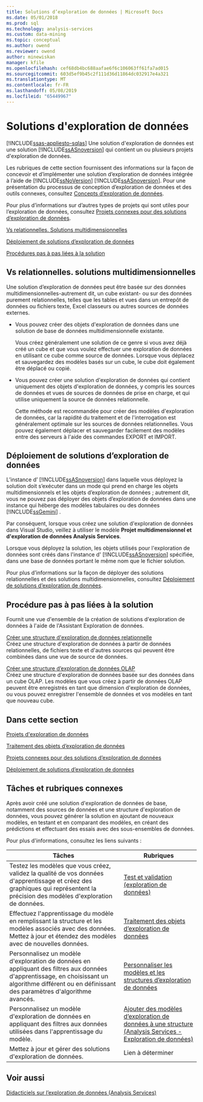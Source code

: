 ```yaml
---
title: Solutions d’exploration de données | Microsoft Docs
ms.date: 05/01/2018
ms.prod: sql
ms.technology: analysis-services
ms.custom: data-mining
ms.topic: conceptual
ms.author: owend
ms.reviewer: owend
author: minewiskan
manager: kfile
ms.openlocfilehash: cef68db4bc688aafae6f6c106063ff61fa7ad015
ms.sourcegitcommit: 603d5ef9b45c2f111d36d11864dc032917e4a321
ms.translationtype: MT
ms.contentlocale: fr-FR
ms.lasthandoff: 05/08/2019
ms.locfileid: "65449967"
---
```

# <a name="data-mining-solutions"></a>Solutions d'exploration de données
[!INCLUDE[ssas-appliesto-sqlas](../../includes/ssas-appliesto-sqlas.md)]
  Une solution d'exploration de données est une solution [!INCLUDE[ssASnoversion](../../includes/ssasnoversion-md.md)] qui contient un ou plusieurs projets d'exploration de données.  
  
 Les rubriques de cette section fournissent des informations sur la façon de concevoir et d’implémenter une solution d’exploration de données intégrée à l’aide de [!INCLUDE[ssNoVersion](../../includes/ssnoversion-md.md)] [!INCLUDE[ssASnoversion](../../includes/ssasnoversion-md.md)]. Pour une présentation du processus de conception d’exploration de données et des outils connexes, consultez [Concepts d’exploration de données](../../analysis-services/data-mining/data-mining-concepts.md).  
  
 Pour plus d’informations sur d’autres types de projets qui sont utiles pour l’exploration de données, consultez [Projets connexes pour des solutions d’exploration de données](../../analysis-services/data-mining/related-projects-for-data-mining-solutions.md).  
  
 [Vs relationnelles. Solutions multidimensionnelles](#bkmk_RelMD)  
  
 [Déploiement de solutions d’exploration de données](#bkmk_Deploy)  
  
 [Procédures pas à pas liées à la solution](#bkmk_Walkthru)  
  
##  <a name="bkmk_RelMD"></a> Vs relationnelles. solutions multidimensionnelles  
 Une solution d’exploration de données peut être basée sur des données multidimensionnelles-autrement dit, un cube existant- ou sur des données purement relationnelles, telles que les tables et vues dans un entrepôt de données ou fichiers texte, Excel classeurs ou autres sources de données externes.  
  
-   Vous pouvez créer des objets d'exploration de données dans une solution de base de données multidimensionnelle existante.  
  
     Vous créez généralement une solution de ce genre si vous avez déjà créé un cube et que vous voulez effectuer une exploration de données en utilisant ce cube comme source de données. Lorsque vous déplacez et sauvegardez des modèles basés sur un cube, le cube doit également être déplacé ou copié.  
  
-   Vous pouvez créer une solution d'exploration de données qui contient uniquement des objets d'exploration de données, y compris les sources de données et vues de sources de données de prise en charge, et qui utilise uniquement la source de données relationnelle.  
  
     Cette méthode est recommandée pour créer des modèles d'exploration de données, car la rapidité du traitement et de l'interrogation est généralement optimale sur les sources de données relationnelles. Vous pouvez également déplacer et sauvegarder facilement des modèles entre des serveurs à l'aide des commandes EXPORT et IMPORT.  
  
##  <a name="bkmk_Deploy"></a> Déploiement de solutions d’exploration de données  
 L’instance d’ [!INCLUDE[ssASnoversion](../../includes/ssasnoversion-md.md)] dans laquelle vous déployez la solution doit s’exécuter dans un mode qui prend en charge les objets multidimensionnels et les objets d’exploration de données ; autrement dit, vous ne pouvez pas déployer des objets d’exploration de données dans une instance qui héberge des modèles tabulaires ou des données [!INCLUDE[ssGemini](../../includes/ssgemini-md.md)] .  
  
 Par conséquent, lorsque vous créez une solution d'exploration de données dans Visual Studio, veillez à utiliser le modèle **Projet multidimensionnel et d'exploration de données Analysis Services**.  
  
 Lorsque vous déployez la solution, les objets utilisés pour l'exploration de données sont créés dans l'instance d' [!INCLUDE[ssASnoversion](../../includes/ssasnoversion-md.md)] spécifiée, dans une base de données portant le même nom que le fichier solution.  
  
 Pour plus d’informations sur la façon de déployer des solutions relationnelles et des solutions multidimensionnelles, consultez [Déploiement de solutions d’exploration de données](../../analysis-services/data-mining/deployment-of-data-mining-solutions.md).  
  
##  <a name="bkmk_Walkthru"></a> Procédure pas à pas liées à la solution  
 Fournit une vue d'ensemble de la création de solutions d'exploration de données à l'aide de l'Assistant Exploration de données.  
  
 [Créer une structure d'exploration de données relationnelle](../../analysis-services/data-mining/create-a-relational-mining-structure.md)  
 Créez une structure d'exploration de données à partir de données relationnelles, de fichiers texte et d'autres sources qui peuvent être combinées dans une vue de source de données.  
  
 [Créer une structure d’exploration de données OLAP](../../analysis-services/data-mining/create-an-olap-mining-structure.md)  
 Créez une structure d'exploration de données basée sur des données dans un cube OLAP. Les modèles que vous créez à partir de données OLAP peuvent être enregistrés en tant que dimension d'exploration de données, ou vous pouvez enregistrer l'ensemble de données et vos modèles en tant que nouveau cube.  
  
## <a name="in-this-section"></a>Dans cette section  
 [Projets d'exploration de données](../../analysis-services/data-mining/data-mining-projects.md)  
  
 [Traitement des objets d’exploration de données](../../analysis-services/data-mining/processing-data-mining-objects.md)  
  
 [Projets connexes pour des solutions d’exploration de données](../../analysis-services/data-mining/related-projects-for-data-mining-solutions.md)  
  
 [Déploiement de solutions d’exploration de données](../../analysis-services/data-mining/deployment-of-data-mining-solutions.md)  
  
## <a name="related-tasks-and-topics"></a>Tâches et rubriques connexes  
 Après avoir créé une solution d'exploration de données de base, notamment des sources de données et une structure d'exploration de données, vous pouvez générer la solution en ajoutant de nouveaux modèles, en testant et en comparant des modèles, en créant des prédictions et effectuant des essais avec des sous-ensembles de données.  
  
 Pour plus d'informations, consultez les liens suivants :  
  
|Tâches|Rubriques|  
|-----------|------------|  
|Testez les modèles que vous créez, validez la qualité de vos données d'apprentissage et créez des graphiques qui représentent la précision des modèles d'exploration de données.|[Test et validation &#40;exploration de données&#41;](../../analysis-services/data-mining/testing-and-validation-data-mining.md)|  
|Effectuez l'apprentissage du modèle en remplissant la structure et les modèles associés avec des données. Mettez à jour et étendez des modèles avec de nouvelles données.|[Traitement des objets d’exploration de données](../../analysis-services/data-mining/processing-data-mining-objects.md)|  
|Personnalisez un modèle d'exploration de données en appliquant des filtres aux données d'apprentissage, en choisissant un algorithme différent ou en définissant des paramètres d'algorithme avancés.|[Personnaliser les modèles et les structures d’exploration de données](../../analysis-services/data-mining/customize-mining-models-and-structure.md)|  
|Personnalisez un modèle d'exploration de données en appliquant des filtres aux données utilisées dans l'apprentissage du modèle.|[Ajouter des modèles d’exploration de données à une structure &#40;Analysis Services - Exploration de données&#41;](../../analysis-services/data-mining/add-mining-models-to-a-structure-analysis-services-data-mining.md)|  
|Mettez à jour et gérer des solutions d'exploration de données.|Lien à déterminer|  
  
## <a name="see-also"></a>Voir aussi  
 [Didacticiels sur l’exploration de données &#40;Analysis Services&#41;](../../analysis-services/data-mining/data-mining-tutorials-analysis-services.md)  
  
  
